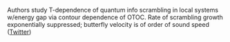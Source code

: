 
Authors study T-dependence of quantum info scrambling in local systems w/energy gap via contour dependence of OTOC. Rate of scrambling growth exponentially suppressed; butterfly velocity is of order of sound speed ([Twitter](https://twitter.com/JoshuahHeath/status/1263849898149130242))
